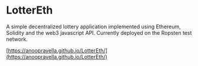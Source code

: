 # LotterEth
A simple decentralized lottery application implemented using Ethereum, Solidity and the web3 javascript API. Currently deployed on the Ropsten test network.

[https://anoopravella.github.io/LotterEth/](https://anoopravella.github.io/LotterEth/)
